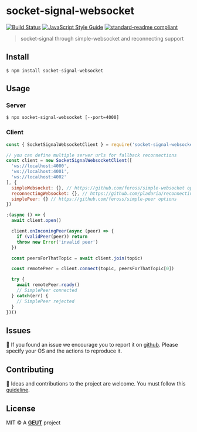 # socket-signal-websocket

[![Build Status](https://travis-ci.com/geut/socket-signal-websocket.svg?branch=master)](https://travis-ci.com/geut/socket-signal-websocket)
[![JavaScript Style Guide](https://img.shields.io/badge/code_style-standard-brightgreen.svg)](https://standardjs.com)
[![standard-readme compliant](https://img.shields.io/badge/readme%20style-standard-brightgreen.svg?style=flat-square)](https://github.com/RichardLitt/standard-readme)

> socket-signal through simple-websocket and reconnecting support

## <a name="install"></a> Install

```
$ npm install socket-signal-websocket
```

## <a name="usage"></a> Usage

### Server

```
$ npx socket-signal-websocket [--port=4000]
```

### Client

```javascript
const { SocketSignalWebsocketClient } = require('socket-signal-websocket')

// you can define multiple server urls for fallback reconnections
const client = new SocketSignalWebsocketClient([
  'ws://localhost:4000',
  'ws://localhost:4001',
  'ws://localhost:4002'
], {
  simpleWebsocket: {}, // https://github.com/feross/simple-websocket options
  reconnectingWebsocket: {}, // https://github.com/pladaria/reconnecting-websocket options
  simplePeer: {} // https://github.com/feross/simple-peer options
})

;(async () => {
  await client.open()

  client.onIncomingPeer(async (peer) => {
    if (validPeer(peer)) return
    throw new Error('invalid peer')
  })

  const peersForThatTopic = await client.join(topic)

  const remotePeer = client.connect(topic, peersForThatTopic[0])

  try {
    await remotePeer.ready()
    // SimplePeer connected
  } catch(err) {
    // SimplePeer rejected
  }
})()
```

## <a name="issues"></a> Issues

:bug: If you found an issue we encourage you to report it on [github](https://github.com/geut/socket-signal-websocket/issues). Please specify your OS and the actions to reproduce it.

## <a name="contribute"></a> Contributing

:busts_in_silhouette: Ideas and contributions to the project are welcome. You must follow this [guideline](https://github.com/geut/socket-signal-websocket/blob/master/CONTRIBUTING.md).

## License

MIT © A [**GEUT**](http://geutstudio.com/) project
